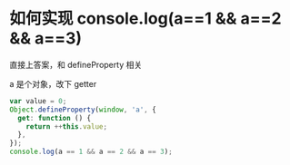 # 如何实现 console.log(a==1 && a==2 && a==3)

直接上答案，和 defineProperty 相关

a 是个对象，改下 getter

```js
var value = 0;
Object.defineProperty(window, 'a', {
  get: function () {
    return ++this.value;
  },
});
console.log(a == 1 && a == 2 && a == 3);
```
